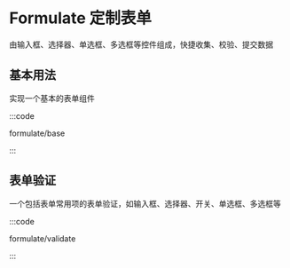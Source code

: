 # Formulate 定制表单

由输入框、选择器、单选框、多选框等控件组成，快捷收集、校验、提交数据

## 基本用法

实现一个基本的表单组件

:::code

formulate/base

:::

## 表单验证

一个包括表单常用项的表单验证，如输入框、选择器、开关、单选框、多选框等

:::code

formulate/validate

:::

<script setup lang="ts">
import FormulateBase from 'docs/demo/formulate/base.vue'
import FormulateValidate from 'docs/demo/formulate/validate.vue'
</script>

<style>
.demo-formulate .el-form-item:last-child {
  margin-bottom: 0;
}
.demo-formulate .el-form {
  width: 460px;
}
.demo-formulate .el-select {
  width: 100%;
}
</style>